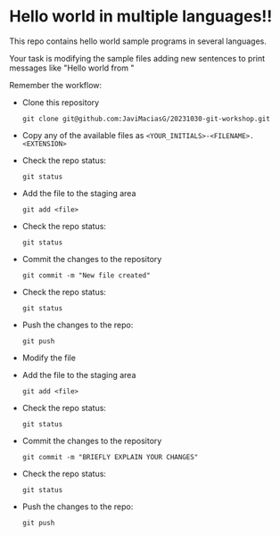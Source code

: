 # Hello world in multiple languages!!

This repo contains hello world sample programs in several languages.

Your task is modifying the sample files adding new sentences to print
messages like "Hello world from <your name>"

Remember the workflow:

+ Clone this repository

  `git clone git@github.com:JaviMaciasG/20231030-git-workshop.git`
  
+ Copy any of the available files as `<YOUR_INITIALS>-<FILENAME>.<EXTENSION>`

+ Check the repo status:

  `git status`
  
+ Add the file to the staging area

  `git add <file>`
  
+ Check the repo status:

  `git status`
  
+ Commit the changes to the repository

  `git commit -m "New file created"`
  
+ Check the repo status:

  `git status`
  
+ Push the changes to the repo:

  `git push`
  
  

+ Modify the file

+ Add the file to the staging area

  `git add <file>`
  
+ Check the repo status:

  `git status`
  
+ Commit the changes to the repository

  `git commit -m "BRIEFLY EXPLAIN YOUR CHANGES"`
  
+ Check the repo status:

  `git status`
  
+ Push the changes to the repo:

  `git push`



  
  
